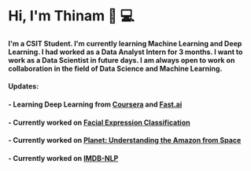 # Hi, I'm __Thinam__ 👋 :computer:

####  I'm a **CSIT Student**. I'm currently learning **Machine Learning** and **Deep Learning**. I had worked as a **Data Analyst Intern** for **3 months**. I want to work as a **Data Scientist** in future days. I am always open to work on collaboration in the field of **Data Science** and **Machine Learning**.

####  Updates:
####   - Learning **Deep Learning** from [Coursera](https://www.coursera.org/) and [Fast.ai](https://course.fast.ai/#)
####   - Currently worked on [Facial Expression Classification](https://github.com/ThinamXx/Facial-Expression-Classification.git)
####   - Currently worked on [Planet: Understanding the Amazon from Space](https://github.com/ThinamXx/Planet--Understanding-Amazon-from-Space.git)
####   - Currently worked on [IMDB-NLP](https://github.com/ThinamXx/IMDB-NLP.git)

<!--
**ThinamXx/ThinamXx** is a ✨ _special_ ✨ repository because its `README.md` (this file) appears on your GitHub profile.

Here are some ideas to get you started:

- 🔭 I’m currently working on ...
- 🌱 I’m currently learning ...
- 👯 I’m looking to collaborate on ...
- 🤔 I’m looking for help with ...
- 💬 Ask me about ...
- 📫 How to reach me: ...
- 😄 Pronouns: ...
- ⚡ Fun fact: ...
-->
